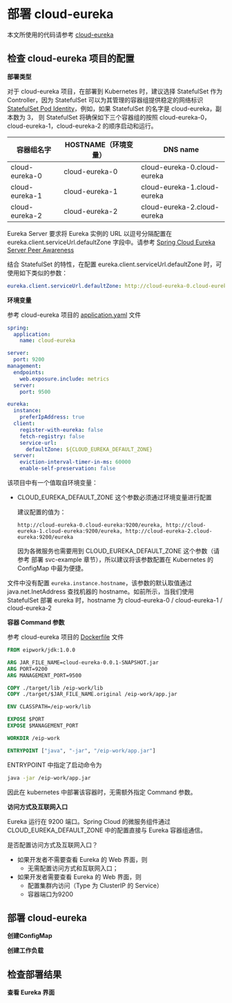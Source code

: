 # 部署 cloud-eureka

本文所使用的代码请参考 [cloud-eureka](https://github.com/eip-work/kuboard-example/tree/master/cloud-eureka)

## 检查 cloud-eureka 项目的配置

**部署类型**

对于 cloud-eureka 项目，在部署到 Kubernetes 时，建议选择 StatefulSet 作为 Controller，因为 StatefulSet 可以为其管理的容器组提供稳定的网络标识 [StatefulSet Pod Identity](https://kubernetes.io/docs/concepts/workloads/controllers/statefulset/#pod-identity)，例如，如果 StatefulSet 的名字是 cloud-eureka，副本数为 3， 则 StatefulSet 将确保如下三个容器组的按照 cloud-eureka-0，cloud-eureka-1，cloud-eureka-2 的顺序启动和运行。

| 容器组名字     | HOSTNAME（环境变量） | DNS name                    |
| -------------- | -------------------- | --------------------------- |
| cloud-eureka-0 | cloud-eureka-0       | cloud-eureka-0.cloud-eureka |
| cloud-eureka-1 | cloud-eureka-1       | cloud-eureka-1.cloud-eureka |
| cloud-eureka-2 | cloud-eureka-2       | cloud-eureka-2.cloud-eureka |

Eureka Server 要求将 Eureka 实例的 URL 以逗号分隔配置在 eureka.client.serviceUrl.defaultZone 字段中。请参考 [Spring Cloud Eureka Server Peer Awareness](https://cloud.spring.io/spring-cloud-netflix/spring-cloud-netflix.html#spring-cloud-eureka-server-peer-awareness) 

结合 StatefulSet 的特性，在配置 eureka.client.serviceUrl.defaultZone 时，可使用如下类似的参数：

```yaml
eureka.client.serviceUrl.defaultZone: http://cloud-eureka-0.cloud-eureka:9200/eureka, http://cloud-eureka-1.cloud-eureka:9200/eureka, http://cloud-eureka-2.cloud-eureka:9200/eureka
```



**环境变量**

参考 cloud-eureka 项目的 [application.yaml](https://github.com/eip-work/kuboard-example/blob/master/cloud-eureka/src/main/resources/application.yml) 文件

``` yaml
spring:
  application:
    name: cloud-eureka

server:
  port: 9200
management:
  endpoints:
    web.exposure.include: metrics
  server:
    port: 9500

eureka:
  instance:
    preferIpAddress: true
  client:
    register-with-eureka: false
    fetch-registry: false
    service-url:
      defaultZone: ${CLOUD_EUREKA_DEFAULT_ZONE}
  server:
    eviction-interval-timer-in-ms: 60000
    enable-self-preservation: false
```

该项目中有一个值取自环境变量：

* CLOUD_EUREKA_DEFAULT_ZONE 这个参数必须通过环境变量进行配置

  建议配置的值为：

  `http://cloud-eureka-0.cloud-eureka:9200/eureka, http://cloud-eureka-1.cloud-eureka:9200/eureka, http://cloud-eureka-2.cloud-eureka:9200/eureka`

  因为各微服务也需要用到 CLOUD_EUREKA_DEFAULT_ZONE 这个参数（请参考 部署 svc-example 章节），所以建议将该参数配置在 Kubernetes 的 ConfigMap 中最为便捷。

文件中没有配置 `eureka.instance.hostname`，该参数的默认取值通过 java.net.InetAddress 查找机器的 hostname。如前所示，当我们使用 StatefulSet 部署 eureka 时，hostname 为 cloud-eureka-0 / cloud-eureka-1 / cloud-eureka-2

**容器 Command 参数**

参考 cloud-eureka 项目的 [Dockerfile](https://github.com/eip-work/kuboard-example/blob/master/cloud-eureka/Dockerfile) 文件

```dockerfile
FROM eipwork/jdk:1.0.0

ARG JAR_FILE_NAME=cloud-eureka-0.0.1-SNAPSHOT.jar
ARG PORT=9200
ARG MANAGEMENT_PORT=9500

COPY ./target/lib /eip-work/lib
COPY ./target/$JAR_FILE_NAME.original /eip-work/app.jar

ENV CLASSPATH=/eip-work/lib

EXPOSE $PORT
EXPOSE $MANAGEMENT_PORT

WORKDIR /eip-work

ENTRYPOINT ["java", "-jar", "/eip-work/app.jar"]
```

ENTRYPOINT 中指定了启动命令为

``` sh
java -jar /eip-work/app.jar
```

因此在 kubernetes 中部署该容器时，无需额外指定 Command 参数。



**访问方式及互联网入口**

Eureka 运行在 9200 端口。Spring Cloud 的微服务组件通过 CLOUD_EUREKA_DEFAULT_ZONE 中的配置直接与 Eureka 容器组通信。

是否配置访问方式及互联网入口？

* 如果开发者不需要查看 Eureka 的 Web 界面，则
  * 无需配置访问方式和互联网入口；
* 如果开发者需要查看 Eureka 的 Web 界面，则
  * 配置集群内访问（Type 为 ClusterIP 的 Service）
  * 容器端口为9200



## 部署 cloud-eureka

**创建ConfigMap**



**创建工作负载**





## 检查部署结果

**查看 Eureka 界面**



